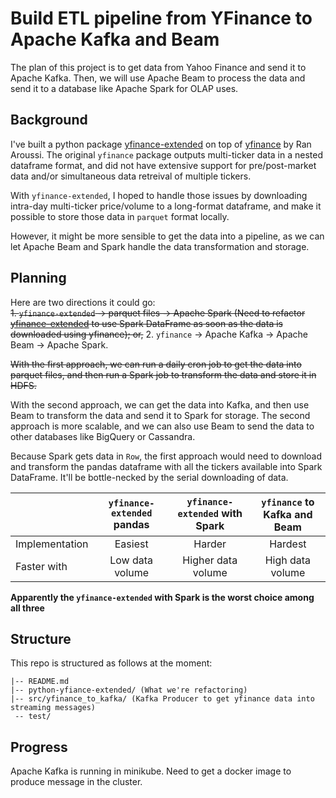 # Build ETL pipeline from YFinance to Apache Kafka and Beam
The plan of this project is to get data from Yahoo Finance and send it to Apache Kafka. Then, we will use Apache Beam to process the data and send it to a database like Apache Spark for OLAP uses.
## Background
I've built a python package [yfinance-extended](https://pypi.org/project/yfinance-extended/) on top of [yfinance](https://pypi.org/project/yfinance/) by Ran Aroussi. The original `yfinance` package outputs multi-ticker data in a nested dataframe format, and did not have extensive support for pre/post-market data and/or simultaneous data retreival of multiple tickers.<br/>

With `yfinance-extended`, I hoped to handle those issues by downloading intra-day multi-ticker price/volume to a long-format dataframe, and make it possible to store those data in `parquet` format locally.<br/>

However, it might be more sensible to get the data into a pipeline, as we can let Apache Beam and Spark handle the data transformation and storage.<br/>
## Planning
Here are two directions it could go:<br/>
~~1. `yfinance-extended` -> parquet files -> Apache Spark (Need to refactor [yfinance-extended](https://github.com/zhaohan-dong/yfinance-extended) to use Spark DataFrame as soon as the data is downloaded using yfinance); or,~~
2. `yfinance` -> Apache Kafka -> Apache Beam -> Apache Spark.

~~With the first approach, we can run a daily cron job to get the data into parquet files, and then run a Spark job to transform the data and store it in HDFS.<br/>~~

With the second approach, we can get the data into Kafka, and then use Beam to transform the data and send it to Spark for storage. The second approach is more scalable, and we can also use Beam to send the data to other databases like BigQuery or Cassandra.<br/>

Because Spark gets data in `Row`, the first approach would need to download and transform the pandas dataframe with all the tickers available into Spark DataFrame. It'll be bottle-necked by the serial downloading of data.<br/>

|                | `yfinance-extended` pandas | `yfinance-extended` with Spark | `yfinance` to Kafka and Beam |
|----------------|:--------------------------:|:------------------------------:|:----------------------------:|
| Implementation |          Easiest           |             Harder             |           Hardest            |
| Faster with    |      Low data volume       |       Higher data volume       |       High data volume       |

**Apparently the `yfinance-extended` with Spark is the worst choice among all three**

## Structure
This repo is structured as follows at the moment:
```
|-- README.md
|-- python-yfiance-extended/ (What we're refactoring)
|-- src/yfinance_to_kafka/ (Kafka Producer to get yfinance data into streaming messages)
 -- test/
```

## Progress
Apache Kafka is running in minikube. Need to get a docker image to produce message in the cluster.
